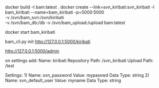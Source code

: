 docker build -t bam:latest .
docker create --link=svn_kiribati:svn_kiribati -l bam_kiribati --name=bam_kiribati -p=5000:5000 \
    -v /svn/bam_svn:/svn/kiribati \
    -v /svn/bam_db:/db
    -v /svn/bam_upload:/upload
    bam:latest

docker start bam_kiribati



bam_cli.py init http://127.0.0.1:5000/kiribati

http://127.0.0.1:5000/admin

on settings add:
Name: kiribati
Repository Path: /svn_kiribati
Upload Path: /test

Settings:
1)
Name: svn_password
Value: mypasswd
Data Type: string
2)
Name: svn_default_user
Value: myname
Data Type: string
